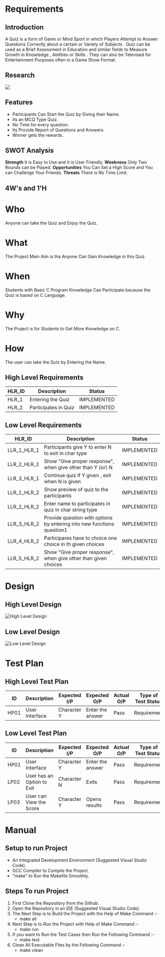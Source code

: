 # Requirements
##  Introduction
A Quiz is a form of Game or Mind Sport in which Players Attempt to Answer Questions Correctly about a certain or Variety of Subjects . Quiz can be used as a Brief Assessment in Education and similar fields to Measure Growth in Knowledge , Abilities or Skills . They can also be Televised for Entertainment Purposes often in a Game Show Format.

## Research
![](https://viralsolutions.net/wp-content/uploads/2019/06/shutterstock_749036344.jpg)


## Features 

- Participants Can Start the Quiz by Giving their Name.
- Its an MCQ Type Quiz.
- No Time for every question.
- Its Provide Report of Questions and Answers.
- Winner gets the rewards.

## SWOT Analysis

**Strength** 
It is Easy to Use and It is User Friendly.
**Weekness**
Only Two Rounds can be Played.
**Opportunities**
You Can Set a High Score and You can Challenge Your Friends.
**Threats**
There is No Time Limit.


## 4W's and 1'H

# Who
Anyone can take the Quiz and Enjoy the Quiz.
# What
The Project Main Aim is tha Anyone Can Gain Knowledge in this Quiz.
# When
Students with Basic C Program Knowledge Can Participate because the Quiz is based on C Language.
# Why
The Project is for Students to Get More Knowledge on C.
# How
The user can take the Quiz by Entering the Name.

## High Level Requirements

| HLR_ID | 	Description | Status |
| ------ | ------ | ------ |
| HLR_1 | Entering the Quiz | IMPLEMENTED |
|  HLR_2 | Participates in Quiz | IMPLEMENTED |

## Low Level Requirements

| HLR_ID |Description | Status |
| ------ | ------ | ------ |
| LLR_1_HLR_1 | Participants give Y to enter N to exit in char type | IMPLEMENTED |
|LLR_2_HLR_1 |	Show "Give proper response", when give other than Y (or) N| IMPLEMENTED |	
|LLR_3_HLR_1 |	Continue quiz if Y given , exit when N is given| IMPLEMENTED |
|LLR_1_HLR_2 |	Show preview of quiz to the participants| IMPLEMENTED |
|LLR_2_HLR_2 |	Enter name to participates in quiz in char string type| IMPLEMENTED |
|LLR_3_HLR_2 |	Provide question with options by entering into new functions question1| IMPLEMENTED |
|LLR_4_HLR_2 |	Participares have to choice one choice in th given choices| IMPLEMENTED |
|LLR_5_HLR_2 |	Show "Give proper response", when give other than given choices| IMPLEMENTED |



# Design
##  High Level Design
![High Level Design](https://user-images.githubusercontent.com/94219350/143287462-ea81058c-b50d-4446-9da6-f995019bf532.jpg)
##  Low Level Design
![Low Level Design](https://user-images.githubusercontent.com/94219350/143287780-cbdd2dd1-efe9-465b-953d-74628103c6ce.jpg)



# Test Plan

## High Level Test Plan

| ID | 	Description |Expected I/P |	Expected O/P |	Actual O/P  |	Type of Test Status |
| ------ | ------ | ------ | ------ | ------ | ------ |
| HP01 | User Interface | Character Y| Enter the answer | Pass | Requirement |
## Low Level Test Plan

| ID | 	Description |Expected I/P |	Expected O/P |	Actual O/P  |	Type of Test Status |
| ------ | ------ | ------ | ------ | ------ | ------ |
| HP01 | User Interface | Character Y| Enter the answer | Pass | Requirement |
|LP02|	User has an Option to Exit |	Character N |	Exits|	Pass|	Requirement
|LP03|	User can View the Score |	Character Y|	Opens results|	Pass	|Requirement

# Manual
## Setup to run Project
- An Integrated Development Environment (Suggested Visual Studio Code).
- GCC Compiler to Compile the Project.
- "make" to Run the Makefile Smoothly.

## Steps To run Project

1. First Clone the Repository from the Github.
2. Open the Repository in an IDE (Suggested Visual Studio Code).
3. The Next Step is to Build the Project with the Help of Make Command :-
   - make all
4. Next Step is to Run the Project with Help of Make Command :-
   - make run
5. If you want to Run the Test Cases then Run the Following Command :-
   - make test
6. Clean All Executable Files by the Following Command :-
   - make clean

